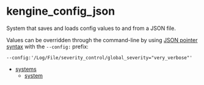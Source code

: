 # kengine_config_json

System that saves and loads config values to and from a JSON file.

Values can be overridden through the command-line by using [JSON pointer syntax](https://www.rfc-editor.org/rfc/rfc6901) with the `--config:` prefix:
```
--config:'/Log/File/severity_control/global_severity="very_verbose"'
```

* [systems](systems)
	* [system](systems/system.md)
